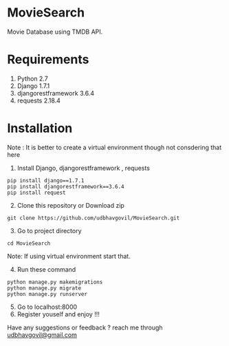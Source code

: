 # MovieSearch
Movie Database using TMDB API.

# Requirements
1. Python 2.7
2. Django 1.7.1
3. djangorestframework 3.6.4
4. requests 2.18.4 

# Installation

Note : It is better to create a virtual environment though not consdering that here 
1. Install Django, djangorestframework , requests
```
pip install django==1.7.1
pip install djangorestframework==3.6.4
pip install request
```
2. Clone this repository or Download zip

```
git clone https://github.com/udbhavgovil/MovieSearch.git
```
3. Go to project directory 
```
cd MovieSearch
```
Note: If using virtual environment start that.

4. Run these command 
```
python manage.py makemigrations
python manage.py migrate
python manage.py runserver
```
5. Go to localhost:8000
6. Register youself and enjoy !!!

Have any suggestions or feedback ? 
reach me through udbhavgovil@gmail.com
